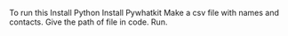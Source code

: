 To run this Install Python
Install Pywhatkit
Make a csv file with names and contacts.
Give the path of file in code.
Run.
